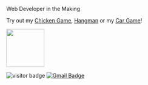 Web Developer in the Making

Try out my <a href="https://chicken-game-jade.vercel.app/">Chicken Game</a>, <a href="https://hangman-lilac-nine.vercel.app/">Hangman</a> or my <a href="https://car-game-kohl.vercel.app/">Car Game</a>!


<img src="https://raw.githubusercontent.com/innng/innng/master/assets/kyubey.gif" width="100">

![visitor badge](https://visitor-badge.laobi.icu/badge?page_id=example&format=true) [![Gmail Badge](https://img.shields.io/badge/-Gmail-c14438?style=flat-square&logo=Gmail&logoColor=white&link=mailto:klipp.lukas@gmail.com)](mailto:klipp.lukas@gmail.com)
